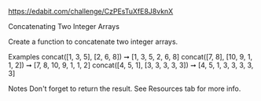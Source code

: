 https://edabit.com/challenge/CzPEsTuXfE8J8vknX

Concatenating Two Integer Arrays

Create a function to concatenate two integer arrays.

Examples
concat([1, 3, 5], [2, 6, 8]) ➞ [1, 3, 5, 2, 6, 8]
concat([7, 8], [10, 9, 1, 1, 2]) ➞ [7, 8, 10, 9, 1, 1, 2]
concat([4, 5, 1], [3, 3, 3, 3, 3]) ➞ [4, 5, 1, 3, 3, 3, 3, 3]

Notes
Don't forget to return the result.
See Resources tab for more info.